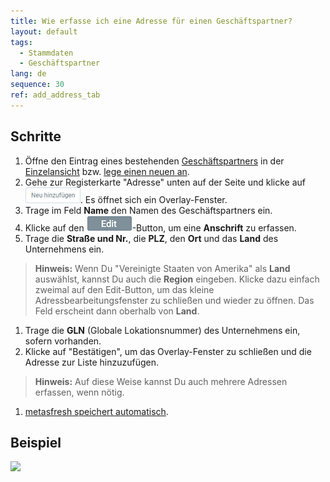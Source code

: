 ```yaml
---
title: Wie erfasse ich eine Adresse für einen Geschäftspartner?
layout: default
tags:
  - Stammdaten
  - Geschäftspartner
lang: de
sequence: 30
ref: add_address_tab
---
```


## Schritte
1. Öffne den Eintrag eines bestehenden [Geschäftspartners](Menu) in der [Einzelansicht](Ansichten) bzw. [lege einen neuen an](Neuer_Geschaeftspartner).
1. Gehe zur Registerkarte "Adresse" unten auf der Seite und klicke auf ![](assets/Neu_hinzufuegen_Button.png). Es öffnet sich ein Overlay-Fenster.
1. Trage im Feld **Name** den Namen des Geschäftspartners ein.
1. Klicke auf den ![](assets/Edit_address_button.png)-Button, um eine **Anschrift** zu erfassen.
1. Trage die **Straße und Nr.**, die **PLZ**, den **Ort** und das **Land** des Unternehmens ein.
 >**Hinweis:** Wenn Du "Vereinigte Staaten von Amerika" als **Land** auswählst, kannst Du auch die **Region** eingeben. Klicke dazu einfach zweimal auf den Edit-Button, um das kleine Adressbearbeitungsfenster zu schließen und wieder zu öffnen. Das Feld erscheint dann oberhalb von **Land**.

1. Trage die **GLN** (Globale Lokationsnummer) des Unternehmens ein, sofern vorhanden.
1. Klicke auf "Bestätigen", um das Overlay-Fenster zu schließen und die Adresse zur Liste hinzuzufügen.
 >**Hinweis:** Auf diese Weise kannst Du auch mehrere Adressen erfassen, wenn nötig.

1. [metasfresh speichert automatisch](Speicheranzeige).

## Beispiel
![](assets/Adresse_erfassen_Tab.gif)
